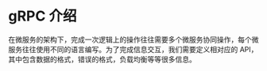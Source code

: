# gRPC 介绍

在微服务的架构下，完成一次逻辑上的操作往往需要多个微服务协同操作，每个微服务往往使用不同的语言编写。为了完成信息交互，我们需要定义相对应的 API，其中包含数据的格式，错误的格式，负载均衡等等很多信息。

```bash

```
